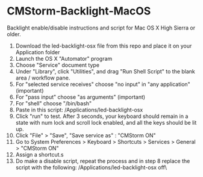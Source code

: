 # CMStorm-Backlight-MacOS
Backlight enable/disable instructions and script for Mac OS X High Sierra or older.

  1. Download the led-backlight-osx file from this repo and place it on your Application folder
  2. Launch the OS X "Automator" program
  3. Choose "Service" document type
  4. Under "Library", click "Utilities", and drag "Run Shell Script" to the blank area / workflow pane.
  5. For "selected service receives" choose "no input" in "any application" (important)
  6. For "pass input" choose "as arguments" (important)
  7. For "shell" choose "/bin/bash"
  8. Paste in this script:
    /Applications/led-backlight-osx
  9. Click "run" to test. After 3 seconds, your keyboard should remain in a state with num lock and scroll lock enabled, and all the keys should be lit up.
  10. Click "File" > "Save", "Save service as" : "CMStorm ON"
  11. Go to System Preferences > Keyboard > Shortcuts > Services > General > "CMStorm ON"
  12. Assign a shortcut.s
  13. Do make a disable script, repeat the process and in step 8 replace the script with the following:
    /Applications/led-backlight-osx off\

